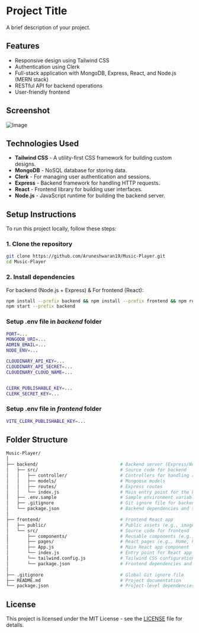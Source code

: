 # Project Title

A brief description of your project.

## Features

- Responsive design using Tailwind CSS
- Authentication using Clerk
- Full-stack application with MongoDB, Express, React, and Node.js (MERN stack)
- RESTful API for backend operations
- User-friendly frontend

## Screenshot
![Image](https://github.com/user-attachments/assets/b345610c-1600-4fe1-9f5f-180fa66d6982)

## Technologies Used

- **Tailwind CSS** - A utility-first CSS framework for building custom designs.
- **MongoDB** - NoSQL database for storing data.
- **Clerk** - For managing user authentication and sessions.
- **Express** - Backend framework for handling HTTP requests.
- **React** - Frontend library for building user interfaces.
- **Node.js** - JavaScript runtime for building the backend server.

## Setup Instructions

To run this project locally, follow these steps:

### 1. Clone the repository

```bash
git clone https://github.com/Aruneshwaran19/Music-Player.git
cd Music-Player
```
### 2. Install dependencies
For backend (Node.js + Express) & For frontend (React):
```bash
npm install --prefix backend && npm install --prefix frontend && npm run build --prefix frontend
npm start --prefix backend
```

### Setup .env file in _backend_ folder

```bash
PORT=...
MONGODB_URI=...
ADMIN_EMAIL=...
NODE_ENV=...

CLOUDINARY_API_KEY=...
CLOUDINARY_API_SECRET=...
CLOUDINARY_CLOUD_NAME=...


CLERK_PUBLISHABLE_KEY=...
CLERK_SECRET_KEY=...
```

### Setup .env file in _frontend_ folder

```bash
VITE_CLERK_PUBLISHABLE_KEY=...
```
## Folder Structure
```bash
Music-Player/
│
├── backend/                               # Backend server (Express/Node)
│   ├── src/                               # Source code for backend
│   │   ├── controller/                    # Controllers for handling requests
│   │   ├── models/                        # Mongoose models
│   │   ├── routes/                        # Express routes
│   │   └── index.js                       # Main entry point for the backend server
│   ├── .env.sample                        # Sample environment variables file
│   ├── .gitignore                         # Git ignore file for backend
│   └── package.json                       # Backend dependencies and scripts
│
├── frontend/                              # Frontend React app
│   ├── public/                            # Public assets (e.g., images, icons)
│   └── src/                               # Source code for frontend
│       ├── components/                    # Reusable components (e.g., Navbar, SongCard)
│       ├── pages/                         # React pages (e.g., Home, Playlist)
│       ├── App.js                         # Main React app component
│       └── index.js                       # Entry point for React app
│       └── tailwind.config.js             # Tailwind CSS configuration
│       └── package.json                   # Frontend dependencies and scripts
│
├── .gitignore                             # Global Git ignore file
├── README.md                              # Project documentation
└── package.json                           # Project-level dependencies and scripts (includes both frontend and backend)

```
## License

This project is licensed under the MIT License - see the [LICENSE](LICENSE) file for details.




